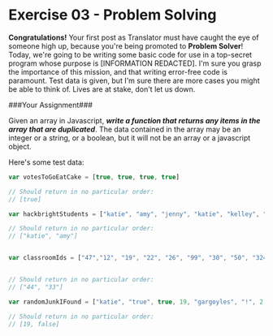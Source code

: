 Exercise 03 - Problem Solving
=============================

__Congratulations!__ Your first post as Translator must have caught the eye of someone high up, because you're being promoted to __Problem Solver__! Today, we're going to be writing some basic code for use in a top-secret program whose purpose is [INFORMATION REDACTED]. I'm sure you grasp the importance of this mission, and that writing error-free code is paramount. Test data is given, but I'm sure there are more cases you might be able to think of. 
Lives are at stake, don't let us down.

###Your Assignment###

Given an array in Javascript, ***write a function that returns any items in the array that are duplicated***.
The data contained in the array may be an integer or a string, or a boolean, but it will not be an array or a javascript object.

Here's some test data:

```javascript
var votesToGoEatCake = [true, true, true, true]

// Should return in no particular order:
// [true]

```

```javascript
var hackbrightStudents = ["katie", "amy", "jenny", "katie", "kelley", "katie", "amy"]

// Should return in no particular order:
// ["katie", "amy"]

```

```javascript

var classroomIds = ["47","12", "19", "22", "26", "99", "30", "50", "324", "003", "44", "33", "346", "354", "44", "235", "45", "34", "44", "590", "09", "099", "0", "1", "3", "33", "999", "9"]


// Should return in no particular order:
// ["44", "33"]
```

```javascript 
var randomJunkIFound = ["katie", "true", true, 19, "gargoyles", "!", 2 + 3, "2 + 3", 19, "19", 19 === "19", 6, false, false]

// Should return in no particular order:
// [19, false]

```
